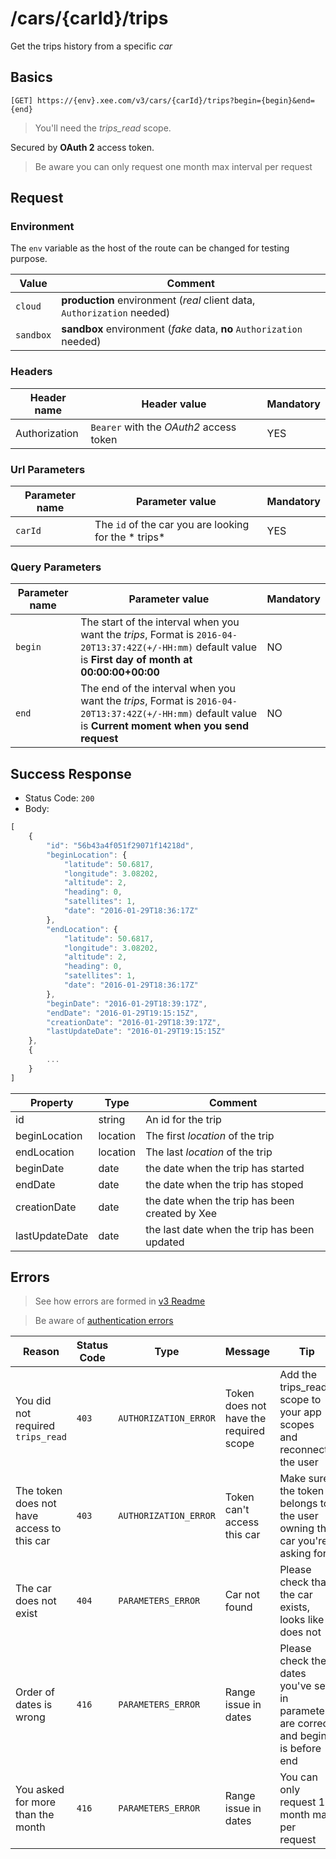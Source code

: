 # /cars/{carId}/trips

Get the trips history from a specific *car*

## Basics

`[GET] https://{env}.xee.com/v3/cars/{carId}/trips?begin={begin}&end={end}`

> You'll need the *trips_read* scope.

Secured by **OAuth 2** access token.

> Be aware you can only request one month max interval per request

## Request

### Environment

The `env` variable as the host of the route can be changed for testing purpose.

|Value|Comment|
|---|---|
|`cloud`|**production** environment (*real* client data, `Authorization` needed)|
|`sandbox`|**sandbox** environment (*fake* data, **no** `Authorization` needed)|

### Headers

|Header name|Header value|Mandatory|
|---|---|---|
|Authorization|`Bearer` with the *OAuth2* access token|YES|

### Url Parameters

|Parameter name|Parameter value|Mandatory|
|---|---|---|
|`carId`|The `id` of the car you are looking for the * trips*|YES|

### Query Parameters

|Parameter name|Parameter value|Mandatory|
|---|---|---|
|`begin`|The start of the interval when you want the *trips*, Format is `2016-04-20T13:37:42Z(+/-HH:mm)` default value is **First day of month at 00:00:00+00:00**|NO|
|`end`|The end of the interval when you want the *trips*, Format is `2016-04-20T13:37:42Z(+/-HH:mm)` default value is **Current moment when you send request**|NO|

## Success Response

- Status Code: `200`
- Body:

```javascript 
[
	{
		"id": "56b43a4f051f29071f14218d",
		"beginLocation": {
			"latitude": 50.6817,
			"longitude": 3.08202,
			"altitude": 2,
			"heading": 0,
			"satellites": 1,
			"date": "2016-01-29T18:36:17Z"
		},
		"endLocation": {
			"latitude": 50.6817,
			"longitude": 3.08202,
			"altitude": 2,
			"heading": 0,
			"satellites": 1,
			"date": "2016-01-29T18:36:17Z"
		},
		"beginDate": "2016-01-29T18:39:17Z",
		"endDate": "2016-01-29T19:15:15Z",
		"creationDate": "2016-01-29T18:39:17Z",
		"lastUpdateDate": "2016-01-29T19:15:15Z"
	},
	{
		...
	}
]
```

|Property|Type|Comment|
|---|---|---|
|id|string|An id for the trip|
|beginLocation|location|The first *location* of the trip|
|endLocation|location|The last *location* of the trip|
|beginDate|date|the date when the trip has started|
|endDate|date|the date when the trip has stoped|
|creationDate|date|the date when the trip has been created by Xee|
|lastUpdateDate|date|the last date when the trip has been updated|

## Errors

> See how errors are formed in [v3 Readme](../README.md)

> Be aware of [authentication errors](../auth/README.md)

|Reason|Status Code|Type|Message|Tip|
|---|---|---|---|---|
|You did not required `trips_read`|`403`|`AUTHORIZATION_ERROR`|Token does not have the required scope|Add the trips_read scope to your app scopes and reconnect the user|
|The token does not have access to this car|`403`|`AUTHORIZATION_ERROR`|Token can't access this car|Make sure the token belongs to the user owning the car you're asking for|
|The car does not exist|`404`|`PARAMETERS_ERROR`|Car not found|Please check that the car exists, looks like it does not|
|Order of dates is wrong|`416`|`PARAMETERS_ERROR`|Range issue in dates|Please check the dates you've set in parameters are correct and begin is before end|
|You asked for more than the month|`416`|`PARAMETERS_ERROR`|Range issue in dates|You can only request 1 month max per request|